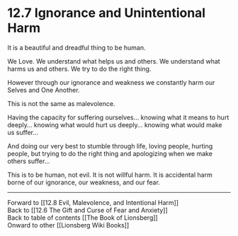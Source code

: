 # 12.7 Ignorance and Unintentional Harm

It is a beautiful and dreadful thing to be human.

We Love. We understand what helps us and others. We understand what harms us and others. We try to do the right thing.

However through our ignorance and weakness we constantly harm our Selves and One Another.

This is not the same as malevolence.

Having the capacity for suffering ourselves… knowing what it means to hurt deeply… knowing what would hurt us deeply… knowing what would make us suffer…

And doing our very best to stumble through life, loving people, hurting people, but trying to do the right thing and apologizing when we make others suffer…

This is to be human, not evil. It is not willful harm. It is accidental harm borne of our ignorance, our weakness, and our fear.

___

Forward to [[12.8 Evil, Malevolence, and Intentional Harm]]  
Back to [[12.6 The Gift and Curse of Fear and Anxiety]]  
Back to table of contents [[The Book of Lionsberg]]  
Onward to other [[Lionsberg Wiki Books]]  

